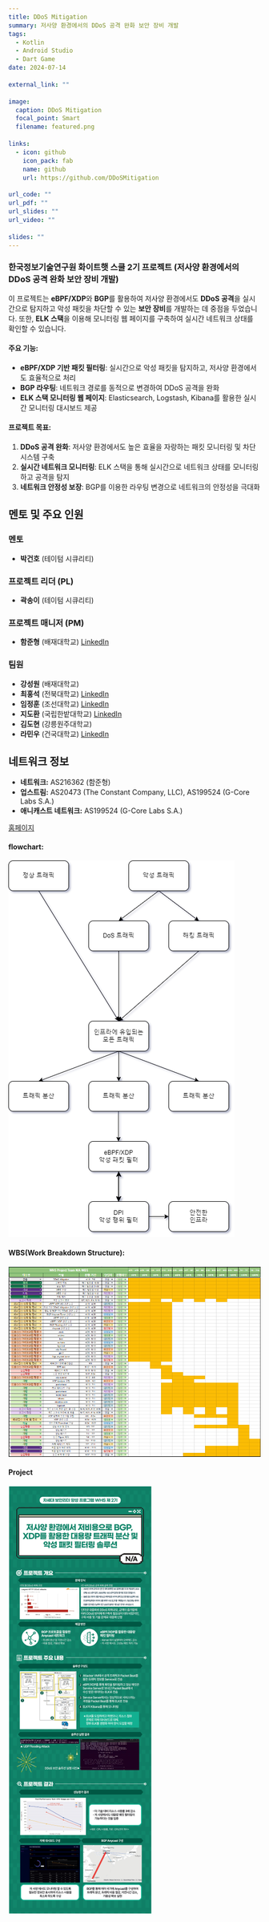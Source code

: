 ```yaml
---
title: DDoS Mitigation
summary: 저사양 환경에서의 DDoS 공격 완화 보안 장비 개발    
tags:
  - Kotlin
  - Android Studio
  - Dart Game
date: 2024-07-14

external_link: ""

image:
  caption: DDoS Mitigation
  focal_point: Smart
  filename: featured.png

links:
  - icon: github
    icon_pack: fab
    name: github
    url: https://github.com/DDoSMitigation

url_code: ""
url_pdf: ""
url_slides: ""
url_video: ""

slides: ""
---
```

### 한국정보기술연구원 화이트햇 스쿨 2기 프로젝트 (저사양 환경에서의 DDoS 공격 완화 보안 장비 개발)

이 프로젝트는 **eBPF/XDP**와 **BGP**를 활용하여 저사양 환경에서도 **DDoS 공격**을 실시간으로 탐지하고 악성 패킷을 차단할 수 있는 **보안 장비**를 개발하는 데 중점을 두었습니다. 또한, **ELK 스택**을 이용해 모니터링 웹 페이지를 구축하여 실시간 네트워크 상태를 확인할 수 있습니다.

#### 주요 기능:
- **eBPF/XDP 기반 패킷 필터링**: 실시간으로 악성 패킷을 탐지하고, 저사양 환경에서도 효율적으로 처리
- **BGP 라우팅**: 네트워크 경로를 동적으로 변경하여 DDoS 공격을 완화
- **ELK 스택 모니터링 웹 페이지**: Elasticsearch, Logstash, Kibana를 활용한 실시간 모니터링 대시보드 제공

#### 프로젝트 목표:
1. **DDoS 공격 완화**: 저사양 환경에서도 높은 효율을 자랑하는 패킷 모니터링 및 차단 시스템 구축
2. **실시간 네트워크 모니터링**: ELK 스택을 통해 실시간으로 네트워크 상태를 모니터링하고 공격을 탐지
3. **네트워크 안정성 보장**: BGP를 이용한 라우팅 변경으로 네트워크의 안정성을 극대화

## 멘토 및 주요 인원

### 멘토
- **박건호** (테이텀 시큐리티)

### 프로젝트 리더 (PL)
- **곽송이** (테이텀 시큐리티)

### 프로젝트 매니저 (PM)
- **함준형** (배재대학교) [LinkedIn](https://www.linkedin.com/in/%EC%A4%80%ED%98%95-%ED%95%A8-669898284/)

### 팀원
- **강성원** (배재대학교)
- **최홍석** (전북대학교) [LinkedIn](https://www.linkedin.com/in/%ED%99%8D%EC%84%9D-%EC%B5%9C-089b23302?utm_source=share&utm_campaign=share_via&utm_content=profile&utm_medium=ios_app)
- **임정훈** (조선대학교) [LinkedIn](https://www.linkedin.com/in/%EC%A0%95%ED%9B%88-%EC%9E%84-235b06304/)
- **지도환** (국립한밭대학교) [LinkedIn](www.linkedin.com/in/정훈-임-235b06304/)
- **김도현** (강릉원주대학교)
- **라민우** (건국대학교) [LinkedIn](https://www.linkedin.com/in/raminwo/)

## 네트워크 정보
- **네트워크:** AS216362 (함준형)
- **업스트림:** AS20473 (The Constant Company, LLC), AS199524 (G-Core Labs S.A.)
- **애니캐스트 네트워크:** AS199524 (G-Core Labs S.A.)

[홈페이지](https://ddosmitigation.github.io/)

#### flowchart:

![flowchart](flowchart.png)

#### WBS(Work Breakdown Structure):
![Project WBS](wbs.png)

#### Project
![WHS 2nd Project](project.png)


